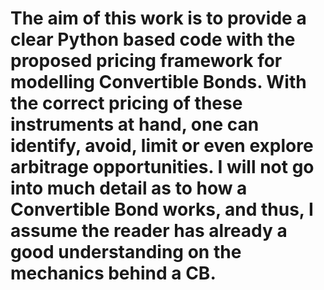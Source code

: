 # The aim of this work is to provide a clear Python based code with the proposed pricing framework for modelling Convertible Bonds. With the correct pricing of these instruments at hand, one can identify, avoid, limit or even explore arbitrage opportunities. I will not go into much detail as to how a Convertible Bond works, and thus, I assume the reader has already a good understanding on the mechanics behind a CB.

